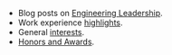 - Blog posts on [Engineering Leadership](/blog/tag/engineering-leadership/).
- Work experience [highlights](/about/professional/highlights/).
- General [interests](/about/interests/).
- [Honors and Awards](/about/honors-awards/).
